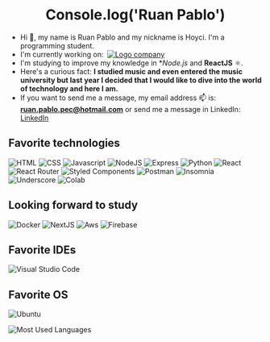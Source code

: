 <h1 align="center">Console.log('Ruan Pablo')</h1>

- Hi 👋, my name is Ruan Pablo and my nickname is Hoyci. I'm a programming student.
- I'm currently working on: <a href="https://pinkapp.com/" style="background-color: #fff;border-radius: 2px;padding: 3px;"><img src="https://pinkapp.com/wp-content/themes/heypink/images/logoFull.svg" alt="Logo company"></img></a>
- I'm studying to improve my knowledge in **Node.js* and **ReactJS** ⚛️.
- Here's a curious fact: **I studied music and even entered the music university but last year I decided that I would like to dive into the world of technology and here I am.**
- If you want to send me a message, my email address 📫 is: **ruan.pablo.pec@hotmail.com**
or send me a message in LinkedIn: <a href="https://www.linkedin.com/in/ruan-pablo-ribeiro/">LinkedIn</a>

## Favorite technologies

![HTML](https://img.shields.io/badge/HTML5-E34F26?style=for-the-badge&logo=html5&logoColor=white)
![CSS](https://img.shields.io/badge/CSS3-1572B6?style=for-the-badge&logo=css3&logoColor=white)
![Javascript](https://img.shields.io/badge/JavaScript-323330?style=for-the-badge&logo=javascript&logoColor=F7DF1E)
![NodeJS](https://img.shields.io/badge/Node.js-339933?style=for-the-badge&logo=nodedotjs&logoColor=white)
![Express](https://img.shields.io/badge/Express.js-000000?style=for-the-badge&logo=express&logoColor=white)
![Python](https://img.shields.io/badge/Python-FFD43B?style=for-the-badge&logo=python&logoColor=blue)
![React](https://img.shields.io/badge/React-20232A?style=for-the-badge&logo=react&logoColor=61DAFB)
![React Router](https://img.shields.io/badge/React_Router-CA4245?style=for-the-badge&logo=react-router&logoColor=white)
![Styled Components](https://img.shields.io/badge/styled--components-DB7093?style=for-the-badge&logo=styled-components&logoColor=white)
![Postman](https://img.shields.io/badge/Postman-FF6C37?style=for-the-badge&logo=Postman&logoColor=white)
![Insomnia](https://img.shields.io/badge/Insomnia-5849be?style=for-the-badge&logo=Insomnia&logoColor=white)
![Underscore](https://img.shields.io/badge/underscore%20js-0371B5?style=for-the-badge&logo=underscore.js&logoColor=white)
![Colab](https://img.shields.io/badge/Colab-F9AB00?style=for-the-badge&logo=googlecolab&color=525252)


## Looking forward to study

![Docker](https://img.shields.io/badge/Docker-2CA5E0?style=for-the-badge&logo=docker&logoColor=white)
![NextJS](https://img.shields.io/badge/next.js-000000?style=for-the-badge&logo=nextdotjs&logoColor=white)
![Aws](https://img.shields.io/badge/Amazon_AWS-FF9900?style=for-the-badge&logo=amazonaws&logoColor=white)
![Firebase](https://img.shields.io/badge/firebase-ffca28?style=for-the-badge&logo=firebase&logoColor=black)

## Favorite IDEs

![Visual Studio Code](https://img.shields.io/badge/Visual_Studio_Code-0078D4?style=for-the-badge&logo=visual%20studio%20code&logoColor=white)

## Favorite OS

![Ubuntu](https://img.shields.io/badge/Ubuntu-E95420?style=for-the-badge&logo=ubuntu&logoColor=white)



![Most Used Languages](https://github-readme-stats.vercel.app/api/top-langs/?username=hoyci)

